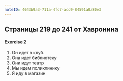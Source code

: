 ```yaml
---
noteID: 4643b9a3-711a-4fc7-acc9-84591a0a80e3
---
```

## Страницы 219 до 241 от Хавронина

#### Exercise 2
1. Он идет в клуб.
2. Она идет библиотеку
3. Они идут театр
4. Мы идем поликлинику
5. Я иду в магазин